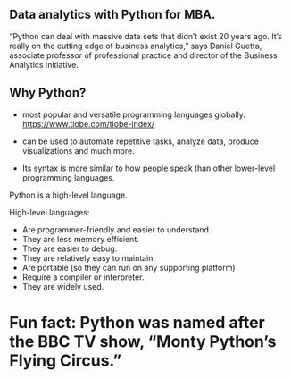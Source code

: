 ## Data analytics with Python for MBA.

“Python can deal with massive data sets that didn’t exist 20 years ago. It’s really on the cutting edge of business analytics,” says Daniel Guetta, associate professor of professional practice and director of the Business Analytics Initiative.



## Why Python? 

- most popular and versatile programming languages globally.
https://www.tiobe.com/tiobe-index/
  
- can be used to automate repetitive tasks, analyze data, produce visualizations and much more.
-  Its syntax is more similar to how people speak than other lower-level programming languages.

Python is a high-level language. 

High-level languages:

- Are programmer-friendly and easier to understand.
- They are less memory efficient.
- They are easier to debug.
- They are relatively easy to maintain.
- Are portable (so they can run on any supporting platform)
- Require a compiler or interpreter.
- They are widely used.




# Fun fact: Python was named after the BBC TV show, “Monty Python’s Flying Circus.”
